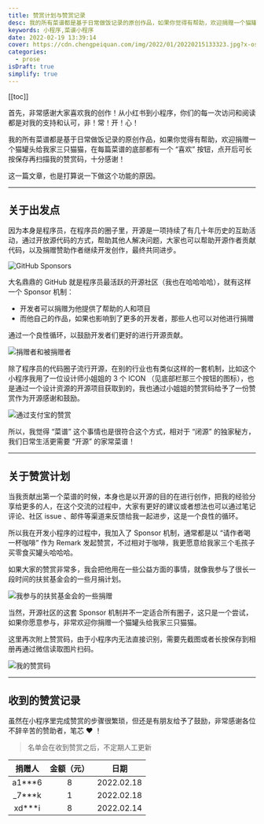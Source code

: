 ```yaml
---
title: 赞赏计划与赞赏记录
desc: 我的所有菜谱都是基于日常做饭记录的原创作品，如果你觉得有帮助，欢迎捐赠一个猫罐头给我家三只猫猫，在每篇菜谱的底部都有一个 “喜欢” 按钮，点开后可长按保存再扫描我的赞赏码，十分感谢！
keywords: 小程序,菜谱小程序
date: 2022-02-19 13:39:14
cover: https://cdn.chengpeiquan.com/img/2022/01/20220215133323.jpg?x-oss-process=image/interlace,1
categories:
  - prose
isDraft: true
simplify: true
---
```


[[toc]]

首先，非常感谢大家喜欢我的创作！从小红书到小程序，你们的每一次访问和阅读都是对我的支持和认可，非！常！开！心！

我的所有菜谱都是基于日常做饭记录的原创作品，如果你觉得有帮助，欢迎捐赠一个猫罐头给我家三只猫猫，在每篇菜谱的底部都有一个 “喜欢” 按钮，点开后可长按保存再扫描我的赞赏码，十分感谢！

这一篇文章，也是打算说一下做这个功能的原因。

---

## 关于出发点

因为本身是程序员，在程序员的圈子里，开源是一项持续了有几十年历史的互助活动，通过开放源代码的方式，帮助其他人解决问题，大家也可以帮助开源作者贡献代码，以及捐赠赞助作者继续开发创作，最终共同进步。

![GitHub Sponsors](https://cdn.chengpeiquan.com/img/2022/02/20220219222656.jpg?x-oss-process=image/interlace,1)

大名鼎鼎的 GitHub 就是程序员最活跃的开源社区（我也在哈哈哈哈），就有这样一个 Sponsor 机制：

- 开发者可以捐赠为他提供了帮助的人和项目
- 而他自己的作品，如果也影响到了更多的开发者，那些人也可以对他进行捐赠
 
通过一个良性循环，以鼓励开发者们更好的进行开源贡献。

![捐赠者和被捐赠者](https://cdn.chengpeiquan.com/img/2022/02/20220219222522.jpg?x-oss-process=image/interlace,1)

除了程序员的代码圈子流行开源，在别的行业也有类似这样的一套机制，比如这个小程序我用了一位设计师小姐姐的 3 个 ICON （见底部栏那三个按钮的图标），也是通过一个设计资源的开源项目获取到的，我也通过小姐姐的赞赏码给予了一份赞赏作为开源感谢和鼓励。

![通过支付宝的赞赏](https://cdn.chengpeiquan.com/img/2022/02/20220219232155.jpg?x-oss-process=image/interlace,1)

所以，我觉得 “菜谱” 这个事情也是很符合这个方式，相对于 “闭源” 的独家秘方，我们日常生活更需要 “开源” 的家常菜谱！

---

## 关于赞赏计划

当我贡献出第一个菜谱的时候，本身也是以开源的目的在进行创作，把我的经验分享给更多的人，在这个交流的过程中，大家有更好的建议或者想法也可以通过笔记评论、社区 issue 、邮件等渠道来反馈给我一起进步，这是一个良性的循环。

所以我在开发小程序的过程中，我加入了 Sponsor 机制，通常都是以 “请作者喝一杯咖啡” 作为 Remark 发起赞赏，不过相对于咖啡，我更愿意给我家三个毛孩子买零食买罐头哈哈哈。

如果大家的赞赏非常多，我会把他用在一些公益方面的事情，就像我参与了很长一段时间的扶贫基金会的一些月捐计划。

![我参与的扶贫基金会的一些捐赠](https://cdn.chengpeiquan.com/img/2022/02/20220219222429.jpg?x-oss-process=image/interlace,1)

当然，开源社区的这套 Sponsor 机制并不一定适合所有圈子，这只是一个尝试，如果你愿意参与，非常欢迎你捐赠一个猫罐头给我家三只猫猫。

这里再次附上赞赏码，由于小程序内无法直接识别，需要先截图或者长按保存到相册再通过微信读取图片扫码。

![我的赞赏码](https://cdn.chengpeiquan.com/img/2022/02/20220219233456.jpg?x-oss-process=image/interlace,1)

---

## 收到的赞赏记录

虽然在小程序里完成赞赏的步骤很繁琐，但还是有朋友给予了鼓励，非常感谢各位不辞辛苦的赞助者，笔芯 ♥ ！

>名单会在收到赞赏之后，不定期人工更新

捐赠人|金额（元）|日期
:-:|:-:|:-:
a1***6|8|2022.02.18
_7***k|1|2022.02.18
xd***i|8|2022.02.14
